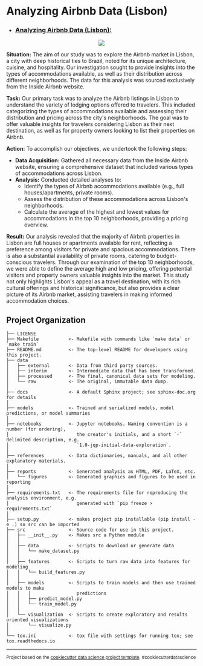 Analyzing Airbnb Data (Lisbon)
==============================

* ### [**Analyzing Airbnb Data (Lisbon):**](https://github.com/fabioolivei/Fabio_Olivei_Data_Sciense/blob/main/Analyzing%20Airbnb%20Data%20(Lisbon)/notebooks/Analisando_os_Dados_do_Airbnb_(Lisboa).ipynb)

<div align="center">

<img src="https://camo.githubusercontent.com/c5fa04297b1d7ac37119d62a88af6d11080adb83f077c3e2a0f647f748ae0db3/68747470733a2f2f63646e2d696d616765732d312e6d656469756d2e636f6d2f6d61782f3830302f312a4a56565f526e38686a6668535f644d613854723559512e706e67" />

</div>

**Situation:** The aim of our study was to explore the Airbnb market in Lisbon, a city with deep historical ties to Brazil, noted for its unique architecture, cuisine, and hospitality. Our investigation sought to provide insights into the types of accommodations available, as well as their distribution across different neighborhoods. The data for this analysis was sourced exclusively from the Inside Airbnb website.

**Task:** Our primary task was to analyze the Airbnb listings in Lisbon to understand the variety of lodging options offered to travelers. This included categorizing the types of accommodations available and assessing their distribution and pricing across the city's neighborhoods. The goal was to offer valuable insights for travelers considering Lisbon as their next destination, as well as for property owners looking to list their properties on Airbnb.

**Action:** To accomplish our objectives, we undertook the following steps:
- **Data Acquisition:** Gathered all necessary data from the Inside Airbnb website, ensuring a comprehensive dataset that included various types of accommodations across Lisbon.
- **Analysis:** Conducted detailed analyses to:
    - Identify the types of Airbnb accommodations available (e.g., full houses/apartments, private rooms).
    - Assess the distribution of these accommodations across Lisbon's neighborhoods.
    - Calculate the average of the highest and lowest values for accommodations in the top 10 neighborhoods, providing a pricing overview.

**Result:** Our analysis revealed that the majority of Airbnb properties in Lisbon are full houses or apartments available for rent, reflecting a preference among visitors for private and spacious accommodations. There is also a substantial availability of private rooms, catering to budget-conscious travelers. Through our examination of the top 10 neighborhoods, we were able to define the average high and low pricing, offering potential visitors and property owners valuable insights into the market. This study not only highlights Lisbon's appeal as a travel destination, with its rich cultural offerings and historical significance, but also provides a clear picture of its Airbnb market, assisting travelers in making informed accommodation choices.

Project Organization
------------

    ├── LICENSE
    ├── Makefile           <- Makefile with commands like `make data` or `make train`
    ├── README.md          <- The top-level README for developers using this project.
    ├── data
    │   ├── external       <- Data from third party sources.
    │   ├── interim        <- Intermediate data that has been transformed.
    │   ├── processed      <- The final, canonical data sets for modeling.
    │   └── raw            <- The original, immutable data dump.
    │
    ├── docs               <- A default Sphinx project; see sphinx-doc.org for details
    │
    ├── models             <- Trained and serialized models, model predictions, or model summaries
    │
    ├── notebooks          <- Jupyter notebooks. Naming convention is a number (for ordering),
    │                         the creator's initials, and a short `-` delimited description, e.g.
    │                         `1.0-jqp-initial-data-exploration`.
    │
    ├── references         <- Data dictionaries, manuals, and all other explanatory materials.
    │
    ├── reports            <- Generated analysis as HTML, PDF, LaTeX, etc.
    │   └── figures        <- Generated graphics and figures to be used in reporting
    │
    ├── requirements.txt   <- The requirements file for reproducing the analysis environment, e.g.
    │                         generated with `pip freeze > requirements.txt`
    │
    ├── setup.py           <- makes project pip installable (pip install -e .) so src can be imported
    ├── src                <- Source code for use in this project.
    │   ├── __init__.py    <- Makes src a Python module
    │   │
    │   ├── data           <- Scripts to download or generate data
    │   │   └── make_dataset.py
    │   │
    │   ├── features       <- Scripts to turn raw data into features for modeling
    │   │   └── build_features.py
    │   │
    │   ├── models         <- Scripts to train models and then use trained models to make
    │   │   │                 predictions
    │   │   ├── predict_model.py
    │   │   └── train_model.py
    │   │
    │   └── visualization  <- Scripts to create exploratory and results oriented visualizations
    │       └── visualize.py
    │
    └── tox.ini            <- tox file with settings for running tox; see tox.readthedocs.io


--------

<p><small>Project based on the <a target="_blank" href="https://drivendata.github.io/cookiecutter-data-science/">cookiecutter data science project template</a>. #cookiecutterdatascience</small></p>
